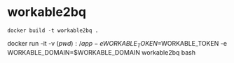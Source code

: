 # workable2bq

```
docker build -t workable2bq .

```
docker run -it -v $(pwd):/app -e WORKABLE_TOKEN=$WORKABLE_TOKEN -e WORKABLE_DOMAIN=$WORKABLE_DOMAIN workable2bq bash
```